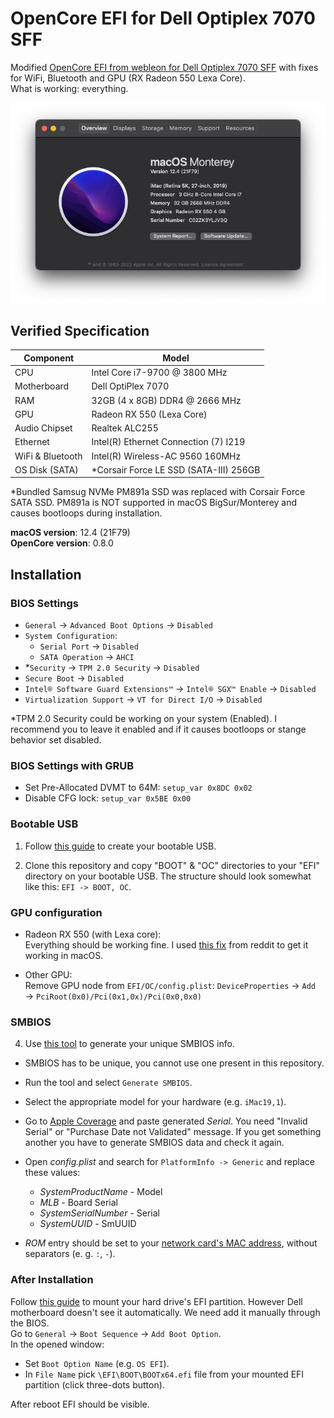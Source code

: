 # OpenCore EFI for Dell Optiplex 7070 SFF

Modified [OpenCore EFI from webleon for Dell Optiplex 7070 SFF](https://github.com/webleon/Hackintosh-OptiPlex-7070-SFF) with fixes for WiFi, Bluetooth and GPU (RX Radeon 550 Lexa Core).  
What is working: everything.

<img src="https://raw.githubusercontent.com/nikita-bushuev/Hackintosh-Dell-Optiplex7070/main/Images/About-OS.png?token=GHSAT0AAAAAABUOJVFXJ6ZMQFOSOXE52JX4YUKVVNQ" />

## Verified Specification

| **Component**    | **Model**                                   |
| ---------------- | ------------------------------------------- |
| CPU              | Intel Core i7-9700 @ 3800 MHz               |
| Motherboard      | Dell OptiPlex 7070                          |
| RAM              | 32GB (4 x 8GB) DDR4 @ 2666 MHz              |
| GPU              | Radeon RX 550 (Lexa Core)                   |
| Audio Chipset    | Realtek ALC255                              |
| Ethernet         | Intel(R) Ethernet Connection (7) I219       |
| WiFi & Bluetooth | Intel(R) Wireless-AC 9560 160MHz            |
| OS Disk (SATA)   | *Corsair Force LE SSD (SATA-III) 256GB      |

*Bundled Samsug NVMe PM891a SSD was replaced with Corsair Force SATA SSD. PM891a is NOT supported in macOS BigSur/Monterey and causes bootloops during installation.

**macOS version**: 12.4 (21F79) \
**OpenCore version**: 0.8.0

## Installation

### BIOS Settings
- `General` → `Advanced Boot Options` → `Disabled`
- `System Configuration`:
   - `Serial Port` → `Disabled`
   - `SATA Operation` → `AHCI`
- *`Security` → `TPM 2.0 Security` → `Disabled`
- `Secure Boot` → `Disabled`
- `Intel® Software Guard Extensions™` → `Intel® SGX™ Enable` → `Disabled`
- `Virtualization Support` → `VT for Direct I/O` → `Disabled`

*TPM 2.0 Security could be working on your system (Enabled). I recommend you to leave it enabled and if it causes bootloops or stange behavior set disabled.

### BIOS Settings with GRUB

- Set Pre-Allocated DVMT to 64M: `setup_var 0x8DC 0x02`
- Disable CFG lock: `setup_var 0x5BE 0x00`

### Bootable USB

1. Follow [this guide](https://dortania.github.io/OpenCore-Install-Guide/installer-guide/) to create your bootable USB.

2. Clone this repository and copy "BOOT" & "OC" directories to your "EFI" directory on your bootable USB. The structure should look somewhat like this: `EFI -> BOOT, OC`.

### GPU configuration
- Radeon RX 550 (with Lexa core):  
Everything should be working fine. I used [this fix](https://www.reddit.com/r/hackintosh/comments/tdz65y/rx_550_lexa/) from reddit to get it working in macOS.

- Other GPU:  
Remove GPU node from `EFI/OC/config.plist`: `DeviceProperties` → `Add` → `PciRoot(0x0)/Pci(0x1,0x)/Pci(0x0,0x0)`


### SMBIOS

4. Use [this tool](https://github.com/corpnewt/GenSMBIOS) to generate your unique SMBIOS info.

- SMBIOS has to be unique, you cannot use one present in this repository.

- Run the tool and select `Generate SMBIOS`.
- Select the appropriate model for your hardware (e.g. `iMac19,1`).
- Go to [Apple Coverage](https://checkcoverage.apple.com/) and paste generated _Serial_. You need "Invalid Serial" or "Purchase Date not Validated" message. If you get something another you have to generate SMBIOS data and check it again.
- Open _config.plist_ and search for `PlatformInfo -> Generic` and replace these values:
  - _SystemProductName_ - Model
  - _MLB_ - Board Serial
  - _SystemSerialNumber_ - Serial
  - _SystemUUID_ - SmUUID
- _ROM_ entry should be set to your [network card's MAC address](https://www.wikihow.com/Find-the-MAC-Address-of-Your-Computer), without separators (e. g. `:`, `-`).

### After Installation

Follow [this guide](https://dortania.github.io/OpenCore-Post-Install/universal/update.html#_2-mount-your-efi) to mount your hard drive's EFI partition. However Dell motherboard doesn't see it automatically. We need add it manually through the BIOS.  
Go to `General` -> `Boot Sequence` -> `Add Boot Option`.  
In the opened window:
- Set `Boot Option Name` (e.g. `OS EFI`).
- In `File Name` pick `\EFI\BOOT\BOOTx64.efi` file from your mounted EFI partition (click three-dots button).

After reboot EFI should be visible.